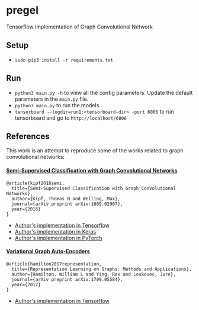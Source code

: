 # pregel
Tensorflow implementation of Graph Convolutional Network

## Setup

* `sudo pip3 install -r requirements.txt`

## Run

* `python3 main.py -h` to view all the config parameters. Update the default parameters in the `main.py` file.
* `python3 main.py` to run the models.
* `tensorboard --logdir=run1:<tensorboard-dir> -port 6006` to run tensorboard and go to `http://localhost/6006`

## References

This work is an attempt to reproduce some of the works related to graph convolutional networks: 

#### [Semi-Supervised Classification with Graph Convolutional Networks](https://arxiv.org/abs/1609.02907)

```
@article{kipf2016semi,
  title={Semi-Supervised Classification with Graph Convolutional Networks},
  author={Kipf, Thomas N and Welling, Max},
  journal={arXiv preprint arXiv:1609.02907},
  year={2016}
}
```

* [Author's implementation in Tensorflow](https://github.com/tkipf/gcn)
* [Author's implementation in Keras](https://github.com/tkipf/keras-gcn)
* [Author's implementation in PyTorch](https://github.com/tkipf/pygcn)

#### [Variational Graph Auto-Encoders](https://arxiv.org/abs/1611.07308)

```
@article{hamilton2017representation,
  title={Representation Learning on Graphs: Methods and Applications},
  author={Hamilton, William L and Ying, Rex and Leskovec, Jure},
  journal={arXiv preprint arXiv:1709.05584},
  year={2017}
}
```

* [Author's implementation in Tensorflow](https://github.com/tkipf/gae)
